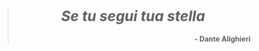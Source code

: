 > <h1 align="center"><em>Se tu segui tua stella</em></h1>
> <h4 align="right">- Dante Alighieri</h4>
